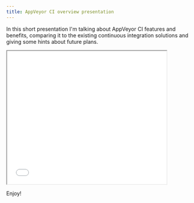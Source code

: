 ```yaml
---
title: AppVeyor CI overview presentation
---
```


In this short presentation I'm talking about AppVeyor CI features and benefits, comparing it
to the existing continuous integration solutions and giving some hints about future plans.

<div class="row">
    <div class="columns small-12 medium-6">
        <div class="flex-video">
            <iframe src="//www.slideshare.net/slideshow/embed_code/26764707" width="425" height="355" class="slideshare-embed" allowfullscreen></iframe>
        </div>
    </div>
</div>

Enjoy!
